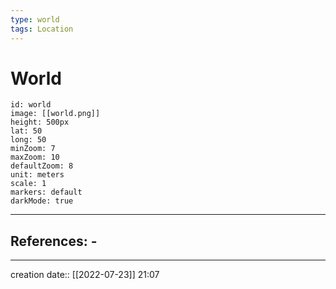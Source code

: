 ```yaml
---
type: world
tags: Location
---
```


# World 
```leaflet
id: world
image: [[world.png]]
height: 500px
lat: 50
long: 50
minZoom: 7
maxZoom: 10
defaultZoom: 8
unit: meters
scale: 1
markers: default
darkMode: true
```
___ 
## References: - 
--- 
creation date:: [[2022-07-23]] 21:07